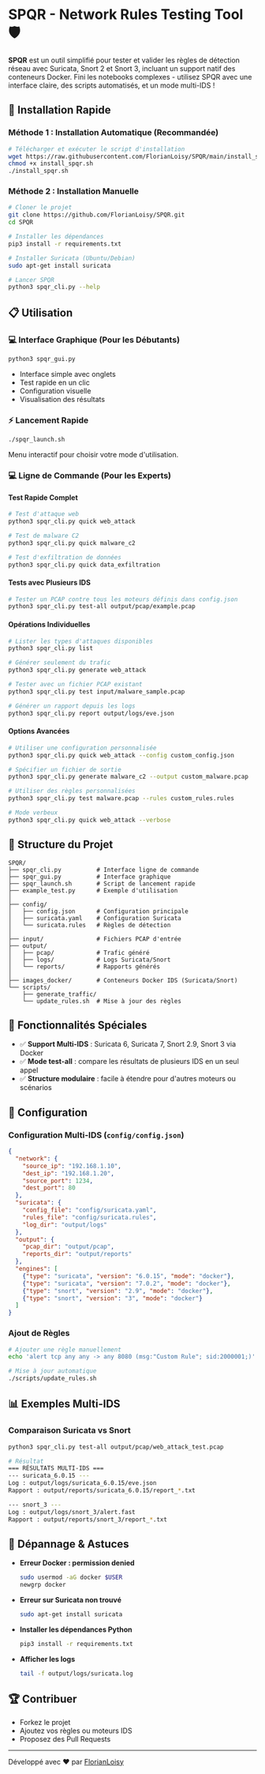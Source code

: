 # SPQR - Network Rules Testing Tool 🛡️

**SPQR** est un outil simplifié pour tester et valider les règles de détection réseau avec Suricata, Snort 2 et Snort 3, incluant un support natif des conteneurs Docker. Fini les notebooks complexes - utilisez SPQR avec une interface claire, des scripts automatisés, et un mode multi-IDS !

## 🚀 Installation Rapide

### Méthode 1 : Installation Automatique (Recommandée)
```bash
# Télécharger et exécuter le script d'installation
wget https://raw.githubusercontent.com/FlorianLoisy/SPQR/main/install_spqr.sh
chmod +x install_spqr.sh
./install_spqr.sh
```

### Méthode 2 : Installation Manuelle
```bash
# Cloner le projet
git clone https://github.com/FlorianLoisy/SPQR.git
cd SPQR

# Installer les dépendances
pip3 install -r requirements.txt

# Installer Suricata (Ubuntu/Debian)
sudo apt-get install suricata

# Lancer SPQR
python3 spqr_cli.py --help
```

## 📋 Utilisation

### 💻 Interface Graphique (Pour les Débutants)
```bash
python3 spqr_gui.py
```
- Interface simple avec onglets
- Test rapide en un clic
- Configuration visuelle
- Visualisation des résultats

### ⚡ Lancement Rapide
```bash
./spqr_launch.sh
```
Menu interactif pour choisir votre mode d'utilisation.

### 💻 Ligne de Commande (Pour les Experts)

#### Test Rapide Complet
```bash
# Test d'attaque web
python3 spqr_cli.py quick web_attack

# Test de malware C2
python3 spqr_cli.py quick malware_c2

# Test d'exfiltration de données
python3 spqr_cli.py quick data_exfiltration
```

#### Tests avec Plusieurs IDS
```bash
# Tester un PCAP contre tous les moteurs définis dans config.json
python3 spqr_cli.py test-all output/pcap/example.pcap
```

#### Opérations Individuelles
```bash
# Lister les types d'attaques disponibles
python3 spqr_cli.py list

# Générer seulement du trafic
python3 spqr_cli.py generate web_attack

# Tester avec un fichier PCAP existant
python3 spqr_cli.py test input/malware_sample.pcap

# Générer un rapport depuis les logs
python3 spqr_cli.py report output/logs/eve.json
```

#### Options Avancées
```bash
# Utiliser une configuration personnalisée
python3 spqr_cli.py quick web_attack --config custom_config.json

# Spécifier un fichier de sortie
python3 spqr_cli.py generate malware_c2 --output custom_malware.pcap

# Utiliser des règles personnalisées
python3 spqr_cli.py test malware.pcap --rules custom_rules.rules

# Mode verbeux
python3 spqr_cli.py quick web_attack --verbose
```

## 📁 Structure du Projet
```
SPQR/
├── spqr_cli.py          # Interface ligne de commande
├── spqr_gui.py          # Interface graphique
├── spqr_launch.sh       # Script de lancement rapide
├── example_test.py      # Exemple d'utilisation
│
├── config/
│   ├── config.json      # Configuration principale
│   ├── suricata.yaml    # Configuration Suricata
│   └── suricata.rules   # Règles de détection
│
├── input/               # Fichiers PCAP d'entrée
├── output/
│   ├── pcap/            # Trafic généré
│   ├── logs/            # Logs Suricata/Snort
│   └── reports/         # Rapports générés
│
├── images_docker/       # Conteneurs Docker IDS (Suricata/Snort)
└── scripts/
    ├── generate_traffic/
    └── update_rules.sh  # Mise à jour des règles
```

## 🌟 Fonctionnalités Spéciales

- ✅ **Support Multi-IDS** : Suricata 6, Suricata 7, Snort 2.9, Snort 3 via Docker
- ✅ **Mode test-all** : compare les résultats de plusieurs IDS en un seul appel
- ✅ **Structure modulaire** : facile à étendre pour d'autres moteurs ou scénarios

## 🔧 Configuration

### Configuration Multi-IDS (`config/config.json`)
```json
{
  "network": {
    "source_ip": "192.168.1.10",
    "dest_ip": "192.168.1.20",
    "source_port": 1234,
    "dest_port": 80
  },
  "suricata": {
    "config_file": "config/suricata.yaml",
    "rules_file": "config/suricata.rules",
    "log_dir": "output/logs"
  },
  "output": {
    "pcap_dir": "output/pcap",
    "reports_dir": "output/reports"
  },
  "engines": [
    {"type": "suricata", "version": "6.0.15", "mode": "docker"},
    {"type": "suricata", "version": "7.0.2", "mode": "docker"},
    {"type": "snort", "version": "2.9", "mode": "docker"},
    {"type": "snort", "version": "3", "mode": "docker"}
  ]
}
```

### Ajout de Règles
```bash
# Ajouter une règle manuellement
echo 'alert tcp any any -> any 8080 (msg:"Custom Rule"; sid:2000001;)' >> config/suricata.rules

# Mise à jour automatique
./scripts/update_rules.sh
```

## 📊 Exemples Multi-IDS

### Comparaison Suricata vs Snort
```bash
python3 spqr_cli.py test-all output/pcap/web_attack_test.pcap

# Résultat
=== RÉSULTATS MULTI-IDS ===
--- suricata_6.0.15 ---
Log : output/logs/suricata_6.0.15/eve.json
Rapport : output/reports/suricata_6.0.15/report_*.txt

--- snort_3 ---
Log : output/logs/snort_3/alert.fast
Rapport : output/reports/snort_3/report_*.txt
```

## 🔎 Dépannage & Astuces

- **Erreur Docker : permission denied**
  ```bash
  sudo usermod -aG docker $USER
  newgrp docker
  ```

- **Erreur sur Suricata non trouvé**
  ```bash
  sudo apt-get install suricata
  ```

- **Installer les dépendances Python**
  ```bash
  pip3 install -r requirements.txt
  ```

- **Afficher les logs**
  ```bash
  tail -f output/logs/suricata.log
  ```

## 🏆 Contribuer

- Forkez le projet
- Ajoutez vos règles ou moteurs IDS
- Proposez des Pull Requests

---

Développé avec ❤️ par [FlorianLoisy](https://github.com/FlorianLoisy)
